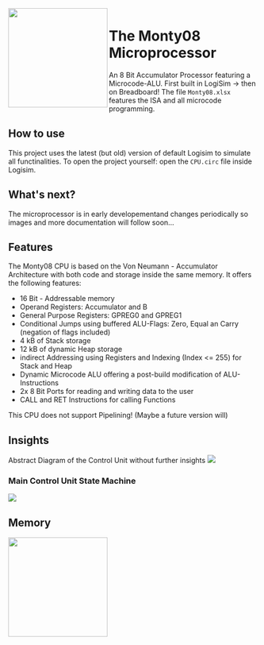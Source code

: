 
<img align="left" src="https://github.com/timmy0811/Monty08/blob/Projects/Img/logo.png" width="200" height="200">

# The Monty08 Microprocessor
An 8 Bit Accumulator Processor featuring a Microcode-ALU. First built in LogiSim -> then on Breadboard! The file ```Monty08.xlsx``` features the ISA and all microcode programming.

## How to use
This project uses the latest (but old) version of default Logisim to simulate all functinalities. To open the project yourself: open the ```CPU.circ``` file inside Logisim.

## What's next?
The microprocessor is in early developementand changes periodically so images and more documentation will follow soon...

## Features
The Monty08 CPU is based on the Von Neumann - Accumulator Architecture with both code and storage inside the same memory. It offers the following features:
- 16 Bit - Addressable memory
- Operand Registers: Accumulator and B
- General Purpose Registers: GPREG0 and GPREG1
- Conditional Jumps using buffered ALU-Flags: Zero, Equal an Carry (negation of flags included)
- 4 kB of Stack storage
- 12 kB of dynamic Heap storage
- indirect Addressing using Registers and Indexing (Index <= 255) for Stack and Heap
- Dynamic Microcode ALU offering a post-build modification of ALU-Instructions
- 2x 8 Bit Ports for reading and writing data to the user
- CALL and RET Instructions for calling Functions

This CPU does not support Pipelining! (Maybe a future version will)

## Insights
Abstract Diagram of the Control Unit without further insights
<img src="https://github.com/timmy0811/Monty08/blob/Projects/Img/img.png">
### Main Control Unit State Machine
<img src="https://github.com/timmy0811/Monty08/blob/Projects/Img/img1.png">

## Memory
<img src="https://github.com/timmy0811/Monty08/blob/Projects/Img/img2.png" width=200>
